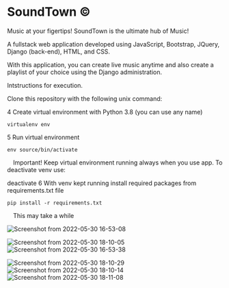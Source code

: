 # SoundTown ©️

Music at your figertips! SoundTown is the ultimate hub of Music!

A fullstack web application developed using JavaScript, Bootstrap, JQuery, Django (back-end), HTML, and CSS.

With this application, you can create live music anytime and also create a playlist of your choice using the Django administration.

Intstructions for execution.

Clone this repository with the following unix command:

4 Create virtual environment with Python 3.8 (you can use any name)
```
virtualenv env
```



5 Run virtual environment
```
env source/bin/activate

```
 Important! Keep virtual environment running always when you use app. To deactivate venv use:

deactivate
6 With venv kept running install required packages from requirements.txt file
```
pip install -r requirements.txt

```
 This may take a while

![Screenshot from 2022-05-30 16-53-08](https://user-images.githubusercontent.com/84873873/171065279-aa25f867-5e4e-458f-a5d9-80c4120e7e25.png)

![Screenshot from 2022-05-30 18-10-05](https://user-images.githubusercontent.com/84873873/171065250-3dda88d0-16b2-42f0-84c5-386e526a62e4.png)
![Screenshot from 2022-05-30 16-53-38](https://user-images.githubusercontent.com/84873873/171065284-7406e3e6-a5d7-4b16-a735-1274b11af0e6.png)

![Screenshot from 2022-05-30 18-10-29](https://user-images.githubusercontent.com/84873873/171065343-76c21dea-c5da-4f25-8c28-252c9cbcf544.png)
![Screenshot from 2022-05-30 18-10-14](https://user-images.githubusercontent.com/84873873/171065351-7022ff22-091d-40fe-8834-441eaf77ea5c.png)
![Screenshot from 2022-05-30 18-11-08](https://user-images.githubusercontent.com/84873873/171065352-3622ec24-8c60-4773-bf2c-b6daf15a4e02.png)
